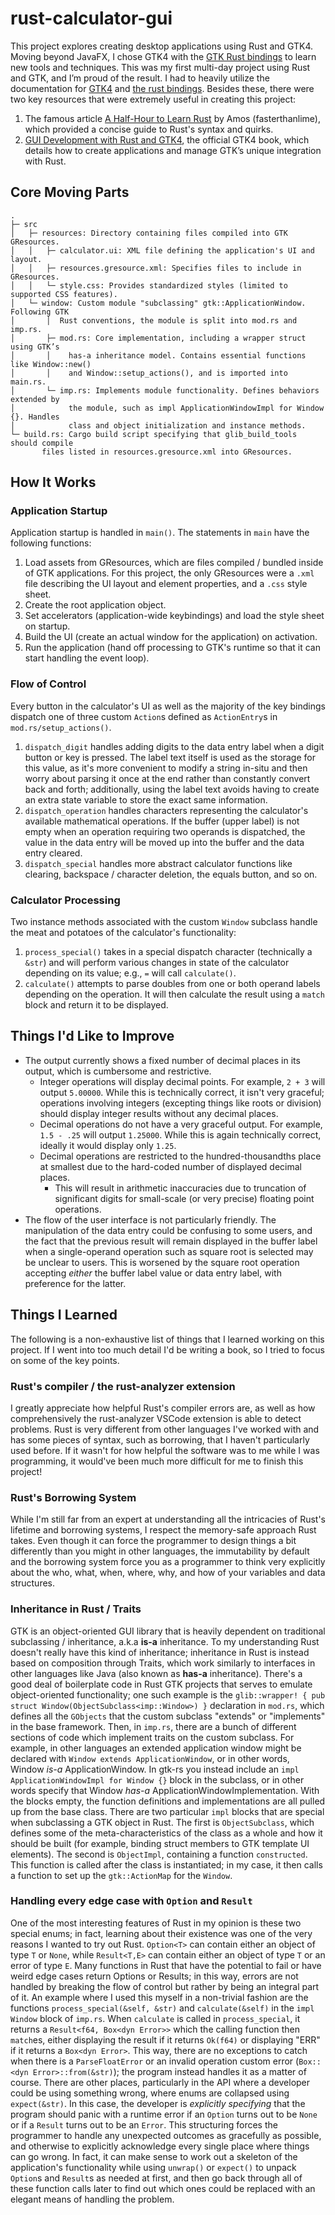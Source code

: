 # rust-calculator-gui

This project explores creating desktop applications using Rust and GTK4. Moving beyond JavaFX, I chose GTK4 with the [GTK Rust bindings](https://gtk-rs.org/) to learn new tools and techniques. This was my first multi-day project using Rust and GTK, and I’m proud of the result. I had to heavily utilize the documentation for [GTK4](https://docs.gtk.org/gtk4/getting_started.html) and [the rust bindings](https://docs.rs/gtk4/latest/gtk4/). Besides these, there were two key resources that were extremely useful in creating this project:
1. The famous article [A Half-Hour to Learn Rust](https://fasterthanli.me/articles/a-half-hour-to-learn-rust) by Amos (fasterthanlime), which provided a concise guide to Rust's syntax and quirks.
2. [GUI Development with Rust and GTK4](https://gtk-rs.org/gtk4-rs/git/book/introduction.html), the official GTK4 book, which details how to create applications and manage GTK’s unique integration with Rust.

## Core Moving Parts

```
.
├─ src
│   ├─ resources: Directory containing files compiled into GTK GResources.
│   │   ├─ calculator.ui: XML file defining the application's UI and layout.
│   │   ├─ resources.gresource.xml: Specifies files to include in GResources.
│   │   └─ style.css: Provides standardized styles (limited to supported CSS features).
│   └─ window: Custom module "subclassing" gtk::ApplicationWindow. Following GTK
│       │  Rust conventions, the module is split into mod.rs and imp.rs.
│       ├─ mod.rs: Core implementation, including a wrapper struct using GTK’s
│       │    has-a inheritance model. Contains essential functions like Window::new()
│       │    and Window::setup_actions(), and is imported into main.rs.
│       └─ imp.rs: Implements module functionality. Defines behaviors extended by
│            the module, such as impl ApplicationWindowImpl for Window {}. Handles
│            class and object initialization and instance methods.
└─ build.rs: Cargo build script specifying that glib_build_tools should compile
       files listed in resources.gresource.xml into GResources.

```
## How It Works
### Application Startup
Application startup is handled in `main()`. The statements in `main` have the following functions:
1. Load assets from GResources, which are files compiled / bundled inside of GTK applications. For this project, the only GResources were a `.xml` file describing the UI layout and element properties, and a `.css` style sheet.
2. Create the root application object.
3. Set accelerators (application-wide keybindings) and load the style sheet on startup.
4. Build the UI (create an actual window for the application) on activation.
5. Run the application (hand off processing to GTK's runtime so that it can start handling the event loop).
### Flow of Control
Every button in the calculator's UI as well as the majority of the key bindings dispatch one of three custom `Action`s defined as `ActionEntry`s in `mod.rs/setup_actions()`.
1. `dispatch_digit` handles adding digits to the data entry label when a digit button or key is pressed. The label text itself is used as the storage for this value, as it's more convenient to modify a string in-situ and then worry about parsing it once at the end rather than constantly convert back and forth; additionally, using the label text avoids having to create an extra state variable to store the exact same information.
2. `dispatch_operation` handles characters representing the calculator's available mathematical operations. If the buffer (upper label) is not empty when an operation requiring two operands is dispatched, the value in the data entry will be moved up into the buffer and the data entry cleared.
3. `dispatch_special` handles more abstract calculator functions like clearing, backspace / character deletion, the equals button, and so on.
### Calculator Processing
Two instance methods associated with the custom `Window` subclass handle the meat and potatoes of the calculator's functionality:
1. `process_special()` takes in a special dispatch character (technically a `&str`) and will perform various changes in state of the calculator depending on its value; e.g., `=` will call `calculate()`.
2. `calculate()` attempts to parse doubles from one or both operand labels depending on the operation. It will then calculate the result using a `match` block and return it to be displayed.

## Things I'd Like to Improve
- The output currently shows a fixed number of decimal places in its output, which is cumbersome and restrictive.
  - Integer operations will display decimal points. For example, `2 + 3` will output `5.00000`. While this is technically correct, it isn't very graceful; operations involving integers (excepting things like roots or division) should display integer results without any decimal places.
  - Decimal operations do not have a very graceful output. For example, `1.5 - .25` will output `1.25000`. While this is again technically correct, ideally it would display only `1.25`.
  - Decimal operations are restricted to the hundred-thousandths place at smallest due to the hard-coded number of displayed decimal places.
    - This will result in arithmetic inaccuracies due to truncation of significant digits for small-scale (or very precise) floating point operations.
- The flow of the user interface is not particularly friendly. The manipulation of the data entry could be confusing to some users, and the fact that the previous result will remain displayed in the buffer label when a single-operand operation such as square root is selected may be unclear to users. This is worsened by the square root operation accepting *either* the buffer label value or data entry label, with preference for the latter.

## Things I Learned
The following is a non-exhaustive list of things that I learned working on this project. If I went into too much detail I'd be writing a book, so I tried to focus on some of the key points.
### Rust's compiler / the rust-analyzer extension
I greatly appreciate how helpful Rust's compiler errors are, as well as how comprehensively the rust-analyzer VSCode extension is able to detect problems. Rust is very different from other languages I've worked with and has some pieces of syntax, such as borrowing, that I haven't particularly used before. If it wasn't for how helpful the software was to me while I was programming, it would've been much more difficult for me to finish this project!
### Rust's Borrowing System
While I'm still far from an expert at understanding all the intricacies of Rust's lifetime and borrowing systems, I respect the memory-safe approach Rust takes. Even though it can force the programmer to design things a bit differently than you might in other languages, the immutability by default and the borrowing system force you as a programmer to think very explicitly about the who, what, when, where, why, and how of your variables and data structures.
### Inheritance in Rust / Traits
GTK is an object-oriented GUI library that is heavily dependent on traditional subclassing / inheritance, a.k.a **is-a** inheritance. To my understanding Rust doesn't really have this kind of inheritance; inheritance in Rust is instead based on composition through Traits, which work similarly to interfaces in other languages like Java (also known as **has-a** inheritance). There's a good deal of boilerplate code in Rust GTK projects that serves to emulate object-oriented functionality; one such example is the `glib::wrapper! { pub struct Window(ObjectSubclass<imp::Window>) }` declaration in `mod.rs`, which defines all the `GObjects` that the custom subclass "extends" or "implements" in the base framework. Then, in `imp.rs`, there are a bunch of different sections of code which implement traits on the custom subclass. For example, in other languages an extended application window might be declared with `Window extends ApplicationWindow`, or in other words, Window *is-a* ApplicationWindow. In gtk-rs you instead include an `impl ApplicationWindowImpl for Window {}` block in the subclass, or in other words specify that Window *has-a* ApplicationWindowImplementation. With the blocks empty, the function definitions and implementations are all pulled up from the base class. There are two particular `impl` blocks that are special when subclassing a GTK object in Rust. The first is `ObjectSubclass`, which defines some of the meta-characteristics of the class as a whole and how it should be built (for example, binding struct members to GTK template UI elements). The second is `ObjectImpl`, containing a function `constructed`. This function is called after the class is instantiated; in my case, it then calls a function to set up the `gtk::ActionMap` for the `Window`.
### Handling every edge case with `Option` and `Result`
One of the most interesting features of Rust in my opinion is these two special enums; in fact, learning about their existence was one of the very reasons I wanted to try out Rust. `Option<T>` can contain either an object of type `T` or `None`, while `Result<T,E>` can contain either an object of type `T` or an error of type `E`. Many functions in Rust that have the potential to fail or have weird edge cases return Options or Results; in this way, errors are not handled by breaking the flow of control but rather by being an integral part of it. An example where I used this myself in a non-trivial fashion are the functions `process_special(&self, &str)` and `calculate(&self)` in the `impl Window` block of `imp.rs`. When `calculate` is called in `process_special`, it returns a `Result<f64, Box<dyn Error>>` which the calling function then `match`es, either displaying the result if it returns `Ok(f64)` or displaying "ERR" if it returns a `Box<dyn Error>`. This way, there are no exceptions to catch when there is a `ParseFloatError` or an invalid operation custom error (`Box::<dyn Error>::from(&str)`); the program instead handles it as a matter of course. There are other places, particularly in the API where a developer could be using something wrong, where enums are collapsed using `expect(&str)`. In this case, the developer is *explicitly specifying* that the program should panic with a runtime error if an `Option` turns out to be `None` or if a `Result` turns out to be an `Error`. This structuring forces the programmer to handle any unexpected outcomes as gracefully as possible, and otherwise to explicitly acknowledge every single place where things can go wrong. In fact, it can make sense to work out a skeleton of the application's functionality while using `unwrap()` or `expect()` to unpack `Option`s and `Result`s as needed at first, and then go back through all of these function calls later to find out which ones could be replaced with an elegant means of handling the problem.
